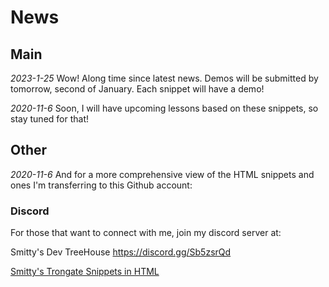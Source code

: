 # News

## Main

*2023-1-25*
Wow! Along time since latest news. Demos will be submitted by tomorrow, second of January. Each snippet will have a demo!

*2020-11-6*
Soon, I will have upcoming lessons based on these snippets, so stay tuned for that!


## Other

*2020-11-6*
And for a more comprehensive view of the HTML snippets and ones I'm transferring to this Github account:

### Discord

For those that want to connect with me, join my discord server at:

Smitty's Dev TreeHouse
https://discord.gg/Sb5zsrQd


[Smitty's Trongate Snippets in HTML](https://www.stevenmilley.com/sca/tg-snippets/sublime/readme.html)
